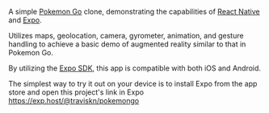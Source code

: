 A simple [Pokemon Go](http://www.pokemongo.com/) clone, demonstrating the capabilities of [React Native](https://facebook.github.io/react-native/) and [Expo](https://expo.io/).

Utilizes maps, geolocation, camera, gyrometer, animation, and gesture handling to achieve
a basic demo of augmented reality similar to that in Pokemon Go.

By utilizing the [Expo SDK](https://docs.expo.io/versions/latest/introduction/index.html), this app is compatible with both iOS and Android.

The simplest way to try it out on your device is to install Expo from the
app store and open this project's link in Expo
https://exp.host/@traviskn/pokemongo
